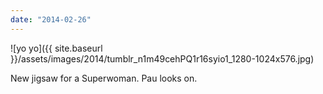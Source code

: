 ```yaml
---
date: "2014-02-26"
---
```


![yo yo]({{ site.baseurl }}/assets/images/2014/tumblr_n1m49cehPQ1r16syio1_1280-1024x576.jpg)

New jigsaw for a Superwoman. Pau looks on.
